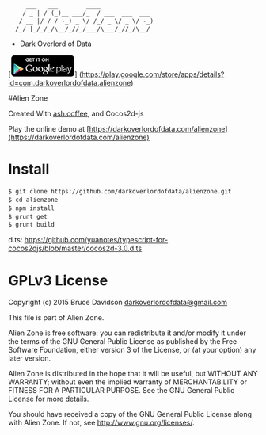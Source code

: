          ___   ___        ____
        / _ | / (_)__ ___/_  / ___  ___  ___
       / __ |/ / / -_) _ \/ /_/ _ \/ _ \/ -_)
      /_/ |_/_/_/\__/_//_/___/\___/_//_/\__/
    

  - Dark Overlord of Data

[![Get it on Google Play](https://raw.githubusercontent.com/darkoverlordofdata/alienzone/master/assets/en_generic_rgb_wo_45.png)] (https://play.google.com/store/apps/details?id=com.darkoverlordofdata.alienzone)

#Alien Zone

Created With [ash.coffee](https://github.com/darkoverlordofdata/ash.coffee),
and Cocos2d-js


Play the online demo at [https://darkoverlordofdata.com/alienzone](https://darkoverlordofdata.com/alienzone)

# Install

```bash
$ git clone https://github.com/darkoverlordofdata/alienzone.git
$ cd alienzone
$ npm install
$ grunt get
$ grunt build
```
d.ts:
https://github.com/yuanotes/typescript-for-cocos2djs/blob/master/cocos2d-3.0.d.ts

# GPLv3 License

Copyright (c) 2015 Bruce Davidson <darkoverlordofdata@gmail.com>

This file is part of Alien Zone.

Alien Zone is free software: you can redistribute it and/or modify
it under the terms of the GNU General Public License as published by
the Free Software Foundation, either version 3 of the License, or
(at your option) any later version.

Alien Zone is distributed in the hope that it will be useful,
but WITHOUT ANY WARRANTY; without even the implied warranty of
MERCHANTABILITY or FITNESS FOR A PARTICULAR PURPOSE.  See the
GNU General Public License for more details.

You should have received a copy of the GNU General Public License
along with Alien Zone.  If not, see <http://www.gnu.org/licenses/>.
